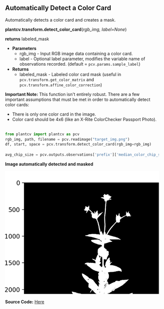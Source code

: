 ## Automatically Detect a Color Card

Automatically detects a color card and creates a mask. 

**plantcv.transform.detect_color_card**(*rgb_img, label=None*)

**returns** labeled_mask

- **Parameters**
    - rgb_img          - Input RGB image data containing a color card.
    - label - Optional label parameter, modifies the variable name of observations recorded. (default = `pcv.params.sample_label`)
- **Returns**
    - labeled_mask     - Labeled color card mask (useful in `pcv.transform.get_color_matrix` and `pcv.transform.affine_color_correction`)

**Important Note:** This function isn't entirely robust. There are a few important assumptions that must be met in order to automatically detect color cards:

- There is only one color card in the image.
- Color card should be 4x6 (like an X-Rite ColorChecker Passport Photo). 

```python

from plantcv import plantcv as pcv
rgb_img, path, filename = pcv.readimage("target_img.png")
df, start, space = pcv.transform.detect_color_card(rgb_img=rgb_img)

avg_chip_size = pcv.outputs.observations['prefix']['median_color_chip_size']['value']

```

**Image automatically detected and masked**

![Screenshot](img/documentation_images/correct_color_imgs/detect_color_card.png)

**Source Code:** [Here](https://github.com/danforthcenter/plantcv/blob/main/plantcv/plantcv/transform/color_correction.py)
